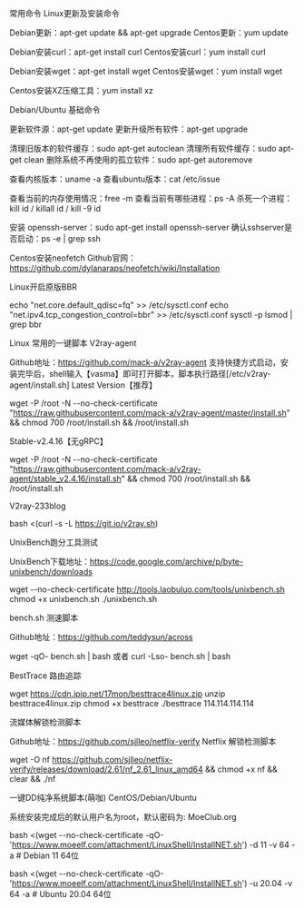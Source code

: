 常用命令
Linux更新及安装命令

Debian更新：apt-get update && apt-get upgrade
Centos更新：yum update

Debian安装curl：apt-get install curl
Centos安装curl：yum install curl

Debian安装wget：apt-get install wget
Centos安装wget：yum install wget

Centos安装XZ压缩工具：yum install xz

Debian/Ubuntu 基础命令

更新软件源：apt-get update
更新升级所有软件：apt-get upgrade

清理旧版本的软件缓存：sudo apt-get autoclean
清理所有软件缓存：sudo apt-get clean
删除系统不再使用的孤立软件：sudo apt-get autoremove

查看内核版本：uname -a
查看ubuntu版本：cat /etc/issue

查看当前的内存使用情况：free -m
查看当前有哪些进程：ps -A
杀死一个进程：kill id / killall id / kill -9 id

安装 openssh-server：sudo apt-get install openssh-server
确认sshserver是否启动：ps -e | grep ssh

Centos安装neofetch
Github官网：https://github.com/dylanaraps/neofetch/wiki/Installation

Linux开启原版BBR

echo "net.core.default_qdisc=fq" >> /etc/sysctl.conf
echo "net.ipv4.tcp_congestion_control=bbr" >> /etc/sysctl.conf
sysctl -p
lsmod | grep bbr

Linux 常用的一键脚本
V2ray-agent

Github地址：https://github.com/mack-a/v2ray-agent
支持快捷方式启动，安装完毕后，shell输入【vasma】即可打开脚本，脚本执行路径[/etc/v2ray-agent/install.sh]
Latest Version【推荐】

wget -P /root -N --no-check-certificate "https://raw.githubusercontent.com/mack-a/v2ray-agent/master/install.sh" && chmod 700 /root/install.sh && /root/install.sh

Stable-v2.4.16【无gRPC】

wget -P /root -N --no-check-certificate "https://raw.githubusercontent.com/mack-a/v2ray-agent/stable_v2.4.16/install.sh" && chmod 700 /root/install.sh && /root/install.sh

V2ray-233blog

bash <(curl -s -L https://git.io/v2ray.sh)

UnixBench跑分工具测试

UnixBench下载地址：https://code.google.com/archive/p/byte-unixbench/downloads

wget --no-check-certificate http://tools.laobuluo.com/tools/unixbench.sh
chmod +x unixbench.sh
./unixbench.sh

bench.sh 测速脚本

Github地址：https://github.com/teddysun/across

wget -qO- bench.sh | bash
或者
curl -Lso- bench.sh | bash

BestTrace 路由追踪

wget https://cdn.ipip.net/17mon/besttrace4linux.zip
unzip besttrace4linux.zip
chmod +x besttrace
./besttrace 114.114.114.114

流媒体解锁检测脚本

Github地址：https://github.com/sjlleo/netflix-verify
Netflix 解锁检测脚本

wget -O nf https://github.com/sjlleo/netflix-verify/releases/download/2.61/nf_2.61_linux_amd64 && chmod +x nf && clear && ./nf

一键DD纯净系统脚本(萌咖) CentOS/Debian/Ubuntu

系统安装完成后的默认用户名为root，默认密码为: MoeClub.org

bash <(wget --no-check-certificate -qO- 'https://www.moeelf.com/attachment/LinuxShell/InstallNET.sh') -d 11 -v 64 -a # Debian 11 64位

bash <(wget --no-check-certificate -qO- 'https://www.moeelf.com/attachment/LinuxShell/InstallNET.sh') -u 20.04 -v 64 -a # Ubuntu 20.04 64位